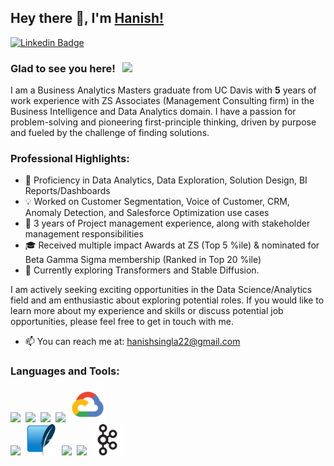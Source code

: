 ## Hey there 👋, I'm [Hanish!](https://github.com/Hsingla22/Hsingla22)

[![Linkedin Badge](https://img.shields.io/badge/-LinkedIn-0e76a8?style=flat-square&logo=Linkedin&logoColor=white)](https://www.linkedin.com/in/hanishsingla22/)

### Glad to see you here! &nbsp; ![](https://visitor-badge.glitch.me/badge?page_id=iampavangandhi.iampavangandhi&style=flat-square&color=0088cc)

I am a Business Analytics Masters graduate from UC Davis with <b>5</b> years of work experience with ZS Associates (Management Consulting firm) in the Business Intelligence and Data Analytics domain. I have a passion for problem-solving and pioneering first-principle thinking, driven by purpose and fueled by the challenge of finding solutions.
</br>

### Professional Highlights:

- 🚀 Proficiency in Data Analytics, Data Exploration, Solution Design, BI Reports/Dashboards
- 💡 Worked on Customer Segmentation, Voice of Customer, CRM, Anomaly Detection, and Salesforce Optimization use cases
- 💬 3 years of Project management experience, along with stakeholder management responsibilities
- 🎓 Received multiple impact Awards at ZS (Top 5 %ile) & nominated for Beta Gamma Sigma membership (Ranked in Top 20 %ile)
- 👾 Currently exploring Transformers and Stable Diffusion.
  
I am actively seeking exciting opportunities in the Data Science/Analytics field and am enthusiastic about exploring potential roles. If you would like to learn more about my experience and skills or discuss potential job opportunities, please feel free to get in touch with me.

- 📫 You can reach me at: hanishsingla22@gmail.com


### Languages and Tools:
<p align="left">
  
  <span><img src="https://cdn.jsdelivr.net/gh/devicons/devicon@latest/icons/python/python-original.svg" width="50px"></span>&nbsp;
  <span><img src="https://cdn.jsdelivr.net/gh/devicons/devicon@latest/icons/r/r-original.svg" width="50px"></span>&nbsp;
  <span><img src="https://www.vectorlogo.zone/logos/java/java-icon.svg" width="65px"></span>&nbsp;
  <span><img src="https://cdn.worldvectorlogo.com/logos/amazon-web-services-2.svg" width="55px"></span>&nbsp;
  <span><img src="https://github.com/devicons/devicon/blob/v2.15.1/icons/googlecloud/googlecloud-original.svg" width="55px"></span>&nbsp;
  <br>
  <span><img src="https://cdn.jsdelivr.net/gh/devicons/devicon@latest/icons/mysql/mysql-original.svg" width="55px"></span>&nbsp;
  <span><img src="https://github.com/devicons/devicon/blob/v2.15.1/icons/sqlite/sqlite-original.svg" width="50px"></span>&nbsp;
  <span><img src="https://www.svgrepo.com/show/354428/tableau-icon.svg" width="55px"></span>&nbsp;
  <span><img src="https://cdn.jsdelivr.net/gh/devicons/devicon@latest/icons/html5/html5-original.svg" width="50px"></span>&nbsp;
  <span><img src="https://github.com/devicons/devicon/blob/v2.15.1/icons/apachekafka/apachekafka-original.svg" width="50px"></span>&nbsp;
  
  


